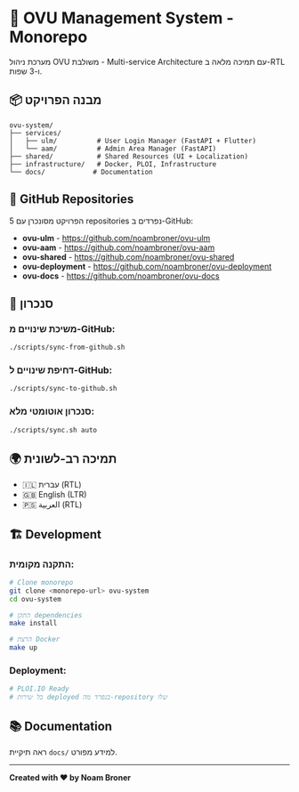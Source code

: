 # 🏢 OVU Management System - Monorepo

מערכת ניהול OVU משולבת - Multi-service Architecture עם תמיכה מלאה ב-RTL ו-3 שפות.

## 📦 מבנה הפרויקט

```
ovu-system/
├── services/
│   ├── ulm/          # User Login Manager (FastAPI + Flutter)
│   └── aam/          # Admin Area Manager (FastAPI)
├── shared/           # Shared Resources (UI + Localization)
├── infrastructure/   # Docker, PLOI, Infrastructure
└── docs/            # Documentation
```

## 🚀 GitHub Repositories

הפרויקט מסונכרן עם 5 repositories נפרדים ב-GitHub:

- **ovu-ulm** - https://github.com/noambroner/ovu-ulm
- **ovu-aam** - https://github.com/noambroner/ovu-aam
- **ovu-shared** - https://github.com/noambroner/ovu-shared
- **ovu-deployment** - https://github.com/noambroner/ovu-deployment
- **ovu-docs** - https://github.com/noambroner/ovu-docs

## 🔄 סנכרון

### משיכת שינויים מ-GitHub:
```bash
./scripts/sync-from-github.sh
```

### דחיפת שינויים ל-GitHub:
```bash
./scripts/sync-to-github.sh
```

### סנכרון אוטומטי מלא:
```bash
./scripts/sync.sh auto
```

## 🌍 תמיכה רב-לשונית

- 🇮🇱 עברית (RTL)
- 🇬🇧 English (LTR)
- 🇵🇸 العربية (RTL)

## 🏗️ Development

### התקנה מקומית:
```bash
# Clone monorepo
git clone <monorepo-url> ovu-system
cd ovu-system

# התקן dependencies
make install

# הרצת Docker
make up
```

### Deployment:
```bash
# PLOI.IO Ready
# כל שירות deployed בנפרד מה-repository שלו
```

## 📚 Documentation

ראה תיקיית `docs/` למידע מפורט.

---

**Created with ❤️ by Noam Broner**


